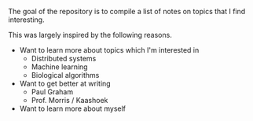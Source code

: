 The goal of the repository is to compile a list of notes on topics that I find interesting.

This was largely inspired by the following reasons.
* Want to learn more about topics which I'm interested in
  * Distributed systems
  * Machine learning
  * Biological algorithms
* Want to get better at writing
  * Paul Graham
  * Prof. Morris / Kaashoek
* Want to learn more about myself
